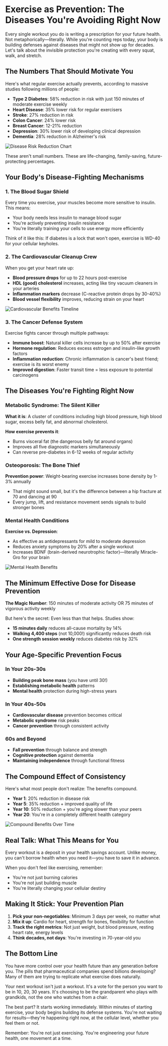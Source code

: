 # Exercise as Prevention: The Diseases You're Avoiding Right Now

Every single workout you do is writing a prescription for your future health. Not metaphorically—literally. While you're counting reps today, your body is building defenses against diseases that might not show up for decades. Let's talk about the invisible protection you're creating with every squat, walk, and stretch.

## The Numbers That Should Motivate You

Here's what regular exercise actually prevents, according to massive studies following millions of people:

- **Type 2 Diabetes**: 58% reduction in risk with just 150 minutes of moderate exercise weekly
- **Heart Disease**: 35% lower risk for regular exercisers
- **Stroke**: 27% reduction in risk
- **Colon Cancer**: 24% lower risk
- **Breast Cancer**: 12-21% reduction
- **Depression**: 30% lower risk of developing clinical depression
- **Dementia**: 28% reduction in Alzheimer's risk

![Disease Risk Reduction Chart](/images/knowledge-base/f47ac10b-58cc-4372-a567-0e02b2c3d489/disease-risk-chart.png)

These aren't small numbers. These are life-changing, family-saving, future-protecting percentages.

## Your Body's Disease-Fighting Mechanisms

### 1. The Blood Sugar Shield

Every time you exercise, your muscles become more sensitive to insulin. This means:
- Your body needs less insulin to manage blood sugar
- You're actively preventing insulin resistance
- You're literally training your cells to use energy more efficiently

Think of it like this: If diabetes is a lock that won't open, exercise is WD-40 for your cellular keyholes.

### 2. The Cardiovascular Cleanup Crew

When you get your heart rate up:
- **Blood pressure drops** for up to 22 hours post-exercise
- **HDL (good) cholesterol** increases, acting like tiny vacuum cleaners in your arteries
- **Inflammation markers** decrease (C-reactive protein drops by 30-40%)
- **Blood vessel flexibility** improves, reducing strain on your heart

![Cardiovascular Benefits Timeline](/images/knowledge-base/f47ac10b-58cc-4372-a567-0e02b2c3d489/cardio-timeline.png)

### 3. The Cancer Defense System

Exercise fights cancer through multiple pathways:
- **Immune boost**: Natural killer cells increase by up to 50% after exercise
- **Hormone regulation**: Reduces excess estrogen and insulin-like growth factors
- **Inflammation reduction**: Chronic inflammation is cancer's best friend; exercise is its worst enemy
- **Improved digestion**: Faster transit time = less exposure to potential carcinogens

## The Diseases You're Fighting Right Now

### Metabolic Syndrome: The Silent Killer

**What it is**: A cluster of conditions including high blood pressure, high blood sugar, excess belly fat, and abnormal cholesterol.

**How exercise prevents it**:
- Burns visceral fat (the dangerous belly fat around organs)
- Improves all five diagnostic markers simultaneously
- Can reverse pre-diabetes in 6-12 weeks of regular activity

### Osteoporosis: The Bone Thief

**Prevention power**: Weight-bearing exercise increases bone density by 1-3% annually
- That might sound small, but it's the difference between a hip fracture at 70 and dancing at 90
- Every jump, lift, and resistance movement sends signals to build stronger bones

### Mental Health Conditions

**Exercise vs. Depression**:
- As effective as antidepressants for mild to moderate depression
- Reduces anxiety symptoms by 20% after a single workout
- Increases BDNF (brain-derived neurotrophic factor)—literally Miracle-Gro for your brain

![Mental Health Benefits](/images/knowledge-base/f47ac10b-58cc-4372-a567-0e02b2c3d489/mental-health-exercise.png)

## The Minimum Effective Dose for Disease Prevention

**The Magic Number**: 150 minutes of moderate activity OR 75 minutes of vigorous activity weekly

But here's the secret: Even less than that helps. Studies show:
- **15 minutes daily** reduces all-cause mortality by 14%
- **Walking 4,400 steps** (not 10,000!) significantly reduces death risk
- **One strength session weekly** reduces diabetes risk by 32%

## Your Age-Specific Prevention Focus

### In Your 20s-30s
- **Building peak bone mass** (you have until 30!)
- **Establishing metabolic health** patterns
- **Mental health** protection during high-stress years

### In Your 40s-50s
- **Cardiovascular disease** prevention becomes critical
- **Metabolic syndrome** risk peaks
- **Cancer prevention** through consistent activity

### 60s and Beyond
- **Fall prevention** through balance and strength
- **Cognitive protection** against dementia
- **Maintaining independence** through functional fitness

## The Compound Effect of Consistency

Here's what most people don't realize: The benefits compound.

- **Year 1**: 20% reduction in disease risk
- **Year 5**: 35% reduction + improved quality of life
- **Year 10**: 50% reduction + you're aging slower than your peers
- **Year 20**: You're in a completely different health category

![Compound Benefits Over Time](/images/knowledge-base/f47ac10b-58cc-4372-a567-0e02b2c3d489/compound-benefits.png)

## Real Talk: What This Means for You

Every workout is a deposit in your health savings account. Unlike money, you can't borrow health when you need it—you have to save it in advance.

When you don't feel like exercising, remember:
- You're not just burning calories
- You're not just building muscle
- You're literally changing your cellular destiny

## Making It Stick: Your Prevention Plan

1. **Pick your non-negotiables**: Minimum 3 days per week, no matter what
2. **Mix it up**: Cardio for heart, strength for bones, flexibility for function
3. **Track the right metrics**: Not just weight, but blood pressure, resting heart rate, energy levels
4. **Think decades, not days**: You're investing in 70-year-old you

## The Bottom Line

You have more control over your health future than any generation before you. The pills that pharmaceutical companies spend billions developing? Many of them are trying to replicate what exercise does naturally.

Your next workout isn't just a workout. It's a vote for the person you want to be in 10, 20, 30 years. It's choosing to be the grandparent who plays with grandkids, not the one who watches from a chair.

The best part? It starts working immediately. Within minutes of starting exercise, your body begins building its defense systems. You're not waiting for results—they're happening right now, at the cellular level, whether you feel them or not.

Remember: You're not just exercising. You're engineering your future health, one movement at a time.